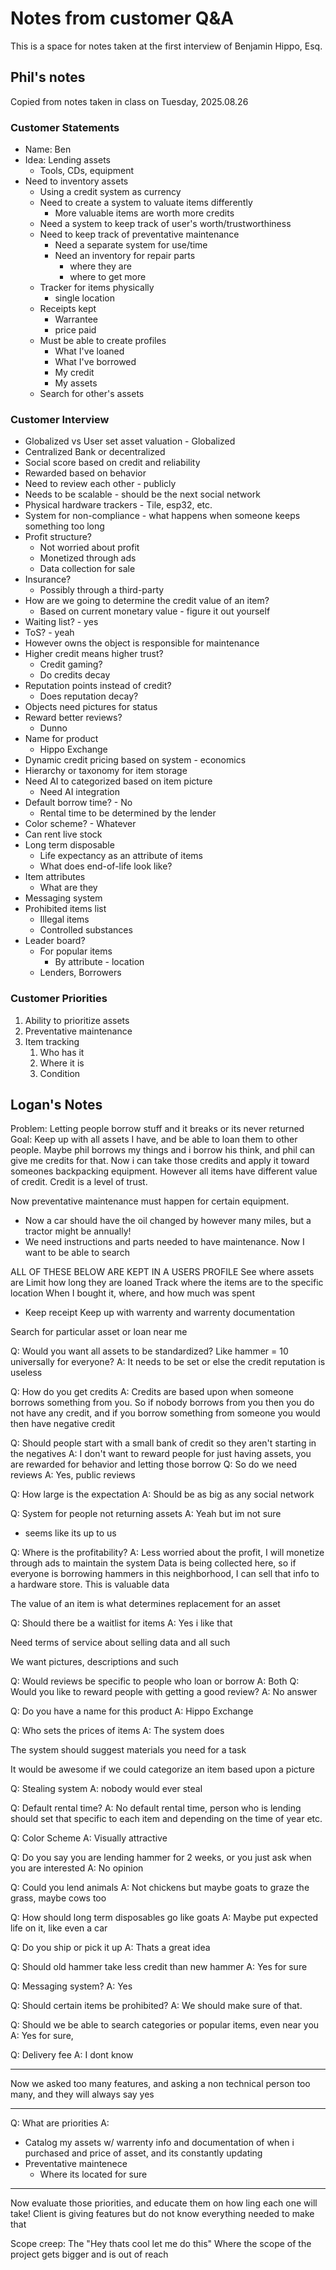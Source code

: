 # Notes from customer Q&A
This is a space for notes taken at the first interview of Benjamin Hippo, Esq.

## Phil's notes
Copied from notes taken in class on Tuesday, 2025.08.26

### Customer Statements
- Name: Ben
- Idea: Lending assets
	- Tools, CDs, equipment
- Need to inventory assets
	- Using a credit system as currency
	- Need to create a system to valuate items differently
		- More valuable items are worth more credits
	- Need a system to keep track of user's worth/trustworthiness
	- Need to keep track of preventative maintenance
		- Need a separate system for use/time
		- Need an inventory for repair parts
			- where they are
			- where to get more
	- Tracker for items physically
		- single location
	- Receipts kept
		- Warrantee
		- price paid
	- Must be able to create profiles
		- What I've loaned
		- What I've borrowed
		- My credit
		- My assets
	- Search for other's assets

### Customer Interview
- Globalized vs User set asset valuation - Globalized
- Centralized Bank or decentralized
- Social score based on credit and reliability
- Rewarded based on behavior
- Need to review each other - publicly
- Needs to be scalable - should be the next social network
- Physical hardware trackers - Tile, esp32, etc.
- System for non-compliance - what happens when someone keeps something too long
- Profit structure?
	- Not worried about profit
	- Monetized through ads
	- Data collection for sale
- Insurance?
	- Possibly through a third-party
- How are we going to determine the credit value of an item?
	- Based on current monetary value - figure it out yourself
- Waiting list? - yes
- ToS? - yeah
- However owns the object is responsible for maintenance
- Higher credit means higher trust?
	- Credit gaming?
	- Do credits decay
- Reputation points instead of credit?
	- Does reputation decay?
- Objects need pictures for status
- Reward better reviews?
	- Dunno
- Name for product
	- Hippo Exchange
- Dynamic credit pricing based on system - economics
- Hierarchy or taxonomy for item storage
- Need AI to categorized based on item picture
	- Need AI integration
- Default borrow time? - No
	- Rental time to be determined by the lender
- Color scheme? - Whatever
- Can rent live stock
- Long term disposable
	- Life expectancy as an attribute of items
	- What does end-of-life look like?
- Item attributes
	- What are they
- Messaging system
- Prohibited items list
	- Illegal items
	- Controlled substances
- Leader board?
	- For popular items
		- By attribute - location
	- Lenders, Borrowers 

### Customer Priorities
1. Ability to prioritize assets
2. Preventative maintenance
3. Item tracking
	1. Who has it
	2. Where it is
	3. Condition

## Logan's Notes


Problem: Letting people borrow stuff and it breaks or its never returned
Goal: Keep up with all assets I have, and be able to loan them to other people. 
Maybe phil borrows my things and i borrow his think, and phil can give me credits for that. Now i can take those credits and apply it toward someones backpacking equipment. However all items have different value of credit. Credit is a level of trust. 

Now preventative maintenance must happen for certain equipment. 
  - Now a car should have the oil changed by however many miles, but a tractor might be annually!
  - We need instructions and parts needed to have maintenance. Now I want to be able to search 

ALL OF THESE BELOW ARE KEPT IN A USERS PROFILE
See where assets are
Limit how long they are loaned 
Track where the items are to the specific location
When I bought it, where, and how much was spent
  - Keep receipt
Keep up with warrenty and warrenty documentation

Search for particular asset or loan near me

Q: Would you want all assets to be standardized? Like hammer = 10 universally for everyone?
A: It needs to be set or else the credit reputation is useless

Q: How do you get credits
A: Credits are based upon when someone borrows something from you. So if nobody borrows from you then you do not have any credit, and if you borrow something from someone you would then have negative credit

Q: Should people start with a small bank of credit so they aren't starting in the negatives
A: I don't want to reward people for just having assets, you are rewarded for behavior and letting those borrow
Q: So do we need reviews
A: Yes, public reviews

Q: How large is the expectation
A: Should be as big as any social network

Q: System for people not returning assets
A: Yeah but im not sure
- seems like its up to us

Q: Where is the profitability?
A: Less worried about the profit, I will monetize through ads to maintain the system
Data is being collected here, so if everyone is borrowing hammers in this neighborhood, I can sell that info to a hardware store. This is valuable data

The value of an item is what determines replacement for an asset

Q: Should there be a waitlist for items 
A: Yes i like that

Need terms of service about selling data and all such

We want pictures, descriptions and such

Q: Would reviews be specific to people who loan or borrow
A: Both
Q: Would you like to reward people with getting a good review?
A: No answer

Q: Do you have a name for this product
A: Hippo Exchange

Q: Who sets the prices of items
A: The system does

The system should suggest materials you need for a task

It would be awesome if we could categorize an item based upon a picture

Q: Stealing system
A: nobody would ever steal

Q: Default rental time?
A: No default rental time, person who is lending should set that specific to each item and depending on the time of year etc.

Q: Color Scheme
A: Visually attractive

Q: Do you say you are lending hammer for 2 weeks, or you just ask when you are interested
A: No opinion

Q: Could you lend animals
A: Not chickens but maybe goats to graze the grass, maybe cows too

Q: How should long term disposables go like goats
A: Maybe put expected life on it, like even a car

Q: Do you ship or pick it up
A: Thats a great idea

Q: Should old hammer take less credit than new hammer
A: Yes for sure

Q: Messaging system?
A: Yes

Q: Should certain items be prohibited?
A: We should make sure of that.

Q: Should we be able to search categories or popular items, even near you
A: Yes for sure, 

Q: Delivery fee
A: I dont know


---------
Now we asked too many features, and asking a non technical person too many, and they will always say yes

---------
Q: What are priorities
A: 
- Catalog my assets w/ warrenty info and documentation of when i purchased and price of asset, and its constantly updating 
- Preventative maintenece 
  - Where its located for sure


------
Now evaluate those priorities, and educate them on how ling each one will take!
Client is giving features but do not know everything needed to make that

Scope creep: The "Hey thats cool let me do this" Where the scope of the project gets bigger and is out of reach
